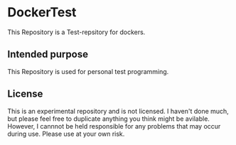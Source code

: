 # DockerTest
This Repository is a Test-repsitory for dockers.

## Intended purpose
This Repository is used for personal test programming.

## License
This is an experimental repository and is not licensed.
I haven't done much, but please feel free to duplicate anything you think might be avilable.
However, I cannnot be held responsible for any problems that may occur during use.
Please use at your own risk.
